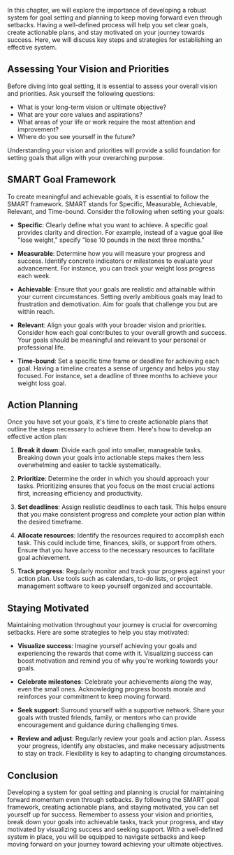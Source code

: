 
In this chapter, we will explore the importance of developing a robust system for goal setting and planning to keep moving forward even through setbacks. Having a well-defined process will help you set clear goals, create actionable plans, and stay motivated on your journey towards success. Here, we will discuss key steps and strategies for establishing an effective system.

Assessing Your Vision and Priorities
------------------------------------

Before diving into goal setting, it is essential to assess your overall vision and priorities. Ask yourself the following questions:

* What is your long-term vision or ultimate objective?
* What are your core values and aspirations?
* What areas of your life or work require the most attention and improvement?
* Where do you see yourself in the future?

Understanding your vision and priorities will provide a solid foundation for setting goals that align with your overarching purpose.

SMART Goal Framework
--------------------

To create meaningful and achievable goals, it is essential to follow the SMART framework. SMART stands for Specific, Measurable, Achievable, Relevant, and Time-bound. Consider the following when setting your goals:

* **Specific**: Clearly define what you want to achieve. A specific goal provides clarity and direction. For example, instead of a vague goal like "lose weight," specify "lose 10 pounds in the next three months."

* **Measurable**: Determine how you will measure your progress and success. Identify concrete indicators or milestones to evaluate your advancement. For instance, you can track your weight loss progress each week.

* **Achievable**: Ensure that your goals are realistic and attainable within your current circumstances. Setting overly ambitious goals may lead to frustration and demotivation. Aim for goals that challenge you but are within reach.

* **Relevant**: Align your goals with your broader vision and priorities. Consider how each goal contributes to your overall growth and success. Your goals should be meaningful and relevant to your personal or professional life.

* **Time-bound**: Set a specific time frame or deadline for achieving each goal. Having a timeline creates a sense of urgency and helps you stay focused. For instance, set a deadline of three months to achieve your weight loss goal.

Action Planning
---------------

Once you have set your goals, it's time to create actionable plans that outline the steps necessary to achieve them. Here's how to develop an effective action plan:

1. **Break it down**: Divide each goal into smaller, manageable tasks. Breaking down your goals into actionable steps makes them less overwhelming and easier to tackle systematically.

2. **Prioritize**: Determine the order in which you should approach your tasks. Prioritizing ensures that you focus on the most crucial actions first, increasing efficiency and productivity.

3. **Set deadlines**: Assign realistic deadlines to each task. This helps ensure that you make consistent progress and complete your action plan within the desired timeframe.

4. **Allocate resources**: Identify the resources required to accomplish each task. This could include time, finances, skills, or support from others. Ensure that you have access to the necessary resources to facilitate goal achievement.

5. **Track progress**: Regularly monitor and track your progress against your action plan. Use tools such as calendars, to-do lists, or project management software to keep yourself organized and accountable.

Staying Motivated
-----------------

Maintaining motivation throughout your journey is crucial for overcoming setbacks. Here are some strategies to help you stay motivated:

* **Visualize success**: Imagine yourself achieving your goals and experiencing the rewards that come with it. Visualizing success can boost motivation and remind you of why you're working towards your goals.

* **Celebrate milestones**: Celebrate your achievements along the way, even the small ones. Acknowledging progress boosts morale and reinforces your commitment to keep moving forward.

* **Seek support**: Surround yourself with a supportive network. Share your goals with trusted friends, family, or mentors who can provide encouragement and guidance during challenging times.

* **Review and adjust**: Regularly review your goals and action plan. Assess your progress, identify any obstacles, and make necessary adjustments to stay on track. Flexibility is key to adapting to changing circumstances.

Conclusion
----------

Developing a system for goal setting and planning is crucial for maintaining forward momentum even through setbacks. By following the SMART goal framework, creating actionable plans, and staying motivated, you can set yourself up for success. Remember to assess your vision and priorities, break down your goals into achievable tasks, track your progress, and stay motivated by visualizing success and seeking support. With a well-defined system in place, you will be equipped to navigate setbacks and keep moving forward on your journey toward achieving your ultimate objectives.
